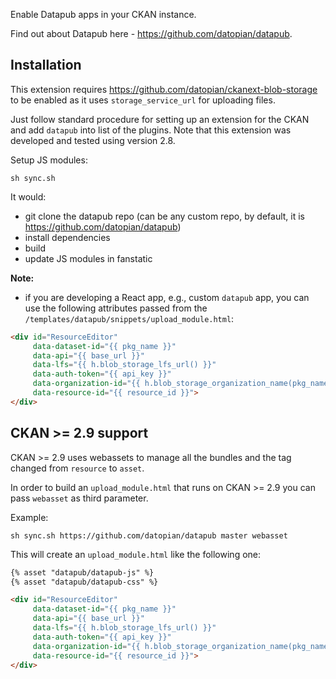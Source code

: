 Enable Datapub apps in your CKAN instance.

Find out about Datapub here - https://github.com/datopian/datapub.

## Installation

This extension requires https://github.com/datopian/ckanext-blob-storage to be enabled as it uses `storage_service_url` for uploading files.

Just follow standard procedure for setting up an extension for the CKAN and add `datapub` into list of the plugins. Note that this extension was developed and tested using version 2.8.

Setup JS modules:

```
sh sync.sh
```

It would:

* git clone the datapub repo (can be any custom repo, by default, it is https://github.com/datopian/datapub)
* install dependencies
* build
* update JS modules in fanstatic

**Note:**

- if you are developing a React app, e.g., custom `datapub` app, you can use the following attributes passed from the `/templates/datapub/snippets/upload_module.html`:

```html
<div id="ResourceEditor"
     data-dataset-id="{{ pkg_name }}"
     data-api="{{ base_url }}"
     data-lfs="{{ h.blob_storage_lfs_url() }}"
     data-auth-token="{{ api_key }}"
     data-organization-id="{{ h.blob_storage_organization_name(pkg_name) }}"
     data-resource-id="{{ resource_id }}">
</div>
```
## CKAN >= 2.9 support

CKAN >= 2.9 uses webassets to manage all the bundles and the tag changed from `resource` to `asset`.

In order to build an `upload_module.html` that runs on CKAN >= 2.9 you can pass `webasset` as third parameter.

Example:

```
sh sync.sh https://github.com/datopian/datapub master webasset
```

This will create an `upload_module.html` like the following one:

```html
{% asset "datapub/datapub-js" %}
{% asset "datapub/datapub-css" %}

<div id="ResourceEditor"
     data-dataset-id="{{ pkg_name }}"
     data-api="{{ base_url }}"
     data-lfs="{{ h.blob_storage_lfs_url() }}"
     data-auth-token="{{ api_key }}"
     data-organization-id="{{ h.blob_storage_organization_name(pkg_name) }}"
     data-resource-id="{{ resource_id }}">
</div>
```